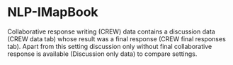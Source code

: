 # NLP-IMapBook
Collaborative response writing (CREW) data contains a discussion data (CREW data tab) whose result was a final response (CREW final responses tab). Apart from this setting discussion only without final collaborative response is available (Discussion only data) to compare settings. 
